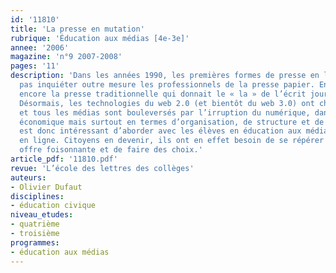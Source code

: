 ```yaml
---
id: '11810'
title: 'La presse en mutation'
rubrique: 'Éducation aux médias [4e-3e]'
annee: '2006'
magazine: 'n°9 2007-2008'
pages: '11'
description: 'Dans les années 1990, les premières formes de presse en ligne ne semblaient
  pas inquiéter outre mesure les professionnels de la presse papier. En effet, c’était
  encore la presse traditionnelle qui donnait le « la » de l’écrit journalistique.
  Désormais, les technologies du web 2.0 (et bientôt du web 3.0) ont changé la donne,
  et tous les médias sont bouleversés par l’irruption du numérique, dans l’approche
  économique mais surtout en termes d’organisation, de structure et de contenus. Il
  est donc intéressant d’aborder avec les élèves en éducation aux médias la presse
  en ligne. Citoyens en devenir, ils ont en effet besoin de se répérer dans cette
  offre foisonnante et de faire des choix.'
article_pdf: '11810.pdf'
revue: 'L’école des lettres des collèges'
auteurs:
- Olivier Dufaut
disciplines:
- éducation civique
niveau_etudes:
- quatrième
- troisième
programmes:
- éducation aux médias
---
```

